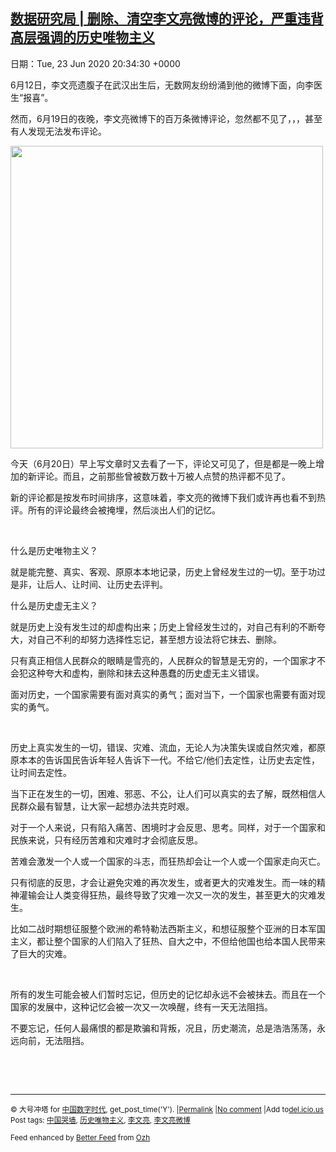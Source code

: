 [数据研究局 | 删除、清空李文亮微博的评论，严重违背高层强调的历史唯物主义](https://chinadigitaltimes.net/chinese/2020/06/%e6%95%b0%e6%8d%ae%e7%a0%94%e7%a9%b6%e5%b1%80-%e5%88%a0%e9%99%a4%e3%80%81%e6%b8%85%e7%a9%ba%e6%9d%8e%e6%96%87%e4%ba%ae%e5%be%ae%e5%8d%9a%e7%9a%84%e8%af%84%e8%ae%ba%ef%bc%8c%e4%b8%a5%e9%87%8d/)
------
日期：Tue, 23 Jun 2020 20:34:30 +0000

<p>6月12日，李文亮遗腹子在武汉出生后，无数网友纷纷涌到他的微博下面，向李医生“报喜”。</p><p>然而，6月19日的夜晚，李文亮微博下的百万条微博评论，忽然都不见了，，，甚至有人发现无法发布评论。</p><p><img class="aligncenter wp-image-648168" src="https://chinadigitaltimes.net/chinese/files/2020/06/李文亮微博-300x291.png" alt="" width="500" height="484" srcset="https://chinadigitaltimes.net/chinese/files/2020/06/李文亮微博-300x291.png 300w, https://chinadigitaltimes.net/chinese/files/2020/06/李文亮微博.png 353w" sizes="(max-width: 500px) 100vw, 500px" /></p><p>今天（6月20日）早上写文章时又去看了一下，评论又可见了，但是都是一晚上增加的新评论。而且，之前那些曾被数万数十万被人点赞的热评都不见了。</p><p>新的评论都是按发布时间排序，这意味着，李文亮的微博下我们或许再也看不到热评。所有的评论最终会被掩埋，然后淡出人们的记忆。</p><p>&nbsp;</p><p>什么是历史唯物主义？</p><p>就是能完整、真实、客观、原原本本地记录，历史上曾经发生过的一切。至于功过是非，让后人、让时间、让历史去评判。</p><p>什么是历史虚无主义？</p><p>就是历史上没有发生过的却虚构出来；历史上曾经发生过的，对自己有利的不断夸大，对自己不利的却努力选择性忘记，甚至想方设法将它抹去、删除。</p><p>只有真正相信人民群众的眼睛是雪亮的，人民群众的智慧是无穷的，一个国家才不会犯这种夸大和虚构，删除和抹去这种愚蠢的历史虚无主义错误。</p><p>面对历史，一个国家需要有面对真实的勇气；面对当下，一个国家也需要有面对现实的勇气。</p><p>&nbsp;</p><p>历史上真实发生的一切，错误、灾难、流血，无论人为决策失误或自然灾难，都原原本本的告诉国民告诉年轻人告诉下一代。不给它/他们去定性，让历史去定性，让时间去定性。</p><p>当下正在发生的一切，困难、邪恶、不公，让人们可以真实的去了解，既然相信人民群众最有智慧，让大家一起想办法共克时艰。</p><p>对于一个人来说，只有陷入痛苦、困境时才会反思、思考。同样，对于一个国家和民族来说，只有经历苦难和灾难时才会彻底反思。</p><p>苦难会激发一个人或一个国家的斗志，而狂热却会让一个人或一个国家走向灭亡。</p><p>只有彻底的反思，才会让避免灾难的再次发生，或者更大的灾难发生。而一味的精神灌输会让人类变得狂热，最终导致了灾难一次又一次的发生，甚至更大的灾难发生。</p><p>比如二战时期想征服整个欧洲的希特勒法西斯主义，和想征服整个亚洲的日本军国主义，都让整个国家的人们陷入了狂热、自大之中，不但给他国也给本国人民带来了巨大的灾难。</p><p>&nbsp;</p><p>所有的发生可能会被人们暂时忘记，但历史的记忆却永远不会被抹去。而且在一个国家的发展中，这种记忆会被一次又一次唤醒，终有一天无法阻挡。</p><p>不要忘记，任何人最痛恨的都是欺骗和背叛，况且，历史潮流，总是浩浩荡荡，永远向前，无法阻挡。</p><p>&nbsp;</p><p>&nbsp;</p><hr /><p><small>&copy; 大号冲塔 for <a href="https://chinadigitaltimes.net/chinese">中国数字时代</a>, get_post_time('Y'). |<a href="https://chinadigitaltimes.net/chinese/2020/06/%e6%95%b0%e6%8d%ae%e7%a0%94%e7%a9%b6%e5%b1%80-%e5%88%a0%e9%99%a4%e3%80%81%e6%b8%85%e7%a9%ba%e6%9d%8e%e6%96%87%e4%ba%ae%e5%be%ae%e5%8d%9a%e7%9a%84%e8%af%84%e8%ae%ba%ef%bc%8c%e4%b8%a5%e9%87%8d/">Permalink</a> |<a href="https://chinadigitaltimes.net/chinese/2020/06/%e6%95%b0%e6%8d%ae%e7%a0%94%e7%a9%b6%e5%b1%80-%e5%88%a0%e9%99%a4%e3%80%81%e6%b8%85%e7%a9%ba%e6%9d%8e%e6%96%87%e4%ba%ae%e5%be%ae%e5%8d%9a%e7%9a%84%e8%af%84%e8%ae%ba%ef%bc%8c%e4%b8%a5%e9%87%8d/#comments">No comment</a> |Add to<a href="http://del.icio.us/post?url=https://chinadigitaltimes.net/chinese/2020/06/%e6%95%b0%e6%8d%ae%e7%a0%94%e7%a9%b6%e5%b1%80-%e5%88%a0%e9%99%a4%e3%80%81%e6%b8%85%e7%a9%ba%e6%9d%8e%e6%96%87%e4%ba%ae%e5%be%ae%e5%8d%9a%e7%9a%84%e8%af%84%e8%ae%ba%ef%bc%8c%e4%b8%a5%e9%87%8d/&amp;title=数据研究局 | 删除、清空李文亮微博的评论，严重违背高层强调的历史唯物主义">del.icio.us</a><br/>Post tags: <a href="https://chinadigitaltimes.net/chinese/tag/%e4%b8%ad%e5%9b%bd%e5%93%ad%e5%a2%99/" rel="tag">中国哭墙</a>, <a href="https://chinadigitaltimes.net/chinese/tag/%e5%8e%86%e5%8f%b2%e5%94%af%e7%89%a9%e4%b8%bb%e4%b9%89/" rel="tag">历史唯物主义</a>, <a href="https://chinadigitaltimes.net/chinese/tag/%e6%9d%8e%e6%96%87%e4%ba%ae/" rel="tag">李文亮</a>, <a href="https://chinadigitaltimes.net/chinese/tag/%e6%9d%8e%e6%96%87%e4%ba%ae%e5%be%ae%e5%8d%9a/" rel="tag">李文亮微博</a><br/></small></p><p><small>Feed enhanced by <a href='http://planetozh.com/blog/my-projects/wordpress-plugin-better-feed-rss/'>Better Feed</a> from  <a href='http://planetozh.com/blog/'>Ozh</a></small></p>

